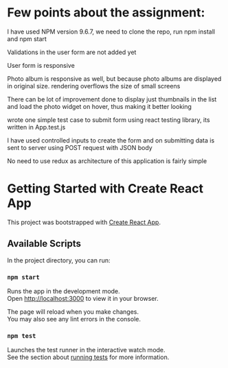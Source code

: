 # Few points about the assignment:

I have used NPM version 9.6.7, we need to clone the repo, run npm install and npm start

Validations in the user form are not added yet

User form is responsive

Photo album is responsive as well, but because photo albums are displayed in original size. rendering overflows the size of small screens

There can be lot of improvement done to display just thumbnails in the list and load the photo widget on hover, thus making it better looking

wrote one simple test case to submit form using react testing library, its written in App.test.js

I have used controlled inputs to create the form and on submitting data is sent to server using POST request with JSON body

No need to use redux as architecture of this application is fairly simple

# Getting Started with Create React App

This project was bootstrapped with [Create React App](https://github.com/facebook/create-react-app).

## Available Scripts

In the project directory, you can run:

### `npm start`

Runs the app in the development mode.\
Open [http://localhost:3000](http://localhost:3000) to view it in your browser.

The page will reload when you make changes.\
You may also see any lint errors in the console.

### `npm test`

Launches the test runner in the interactive watch mode.\
See the section about [running tests](https://facebook.github.io/create-react-app/docs/running-tests) for more information.

